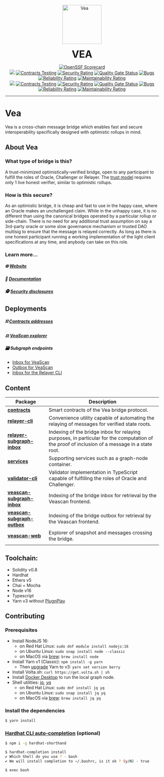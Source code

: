 <p align="center">
  <a href="https://vea.ninja">
    <img alt="Vea" src="https://user-images.githubusercontent.com/22213980/200396519-895ad6ed-2950-476f-89e9-2a648f0fdbce.png?raw=true" width="128">
  </a>
</p>

<p align="center">
  <b style="font-size: 32px;">VEA</b>
</p>

<p align="center">
  <a href="https://api.securityscorecards.dev/projects/github.com/kleros/vea"><img src="https://api.securityscorecards.dev/projects/github.com/kleros/vea/badge" alt="OpenSSF Scorecard"></a>
  </br>
  <!-- DEV BRANCH -->
  <img src="https://img.shields.io/badge/branch-dev-lightgrey">
  <a href="https://github.com/kleros/vea/actions/workflows/contracts-testing.yml"><img src="https://github.com/kleros/vea/actions/workflows/contracts-testing.yml/badge.svg?branch=dev" alt="Contracts Testing"></a>
  <a href="https://sonarcloud.io/summary/new_code?id=kleros_vea"><img src="https://sonarcloud.io/api/project_badges/measure?project=kleros_vea&branch=dev&metric=security_rating" alt="Security Rating"></a>
  <a href="https://sonarcloud.io/summary/new_code?id=kleros_vea"><img src="https://sonarcloud.io/api/project_badges/measure?project=kleros_vea&branch=dev&metric=alert_status" alt="Quality Gate Status"></a>
  <a href="https://sonarcloud.io/summary/new_code?id=kleros_vea"><img src="https://sonarcloud.io/api/project_badges/measure?project=kleros_vea&branch=dev&metric=bugs" alt="Bugs"></a>
  <a href="https://sonarcloud.io/summary/new_code?id=kleros_vea"><img src="https://sonarcloud.io/api/project_badges/measure?project=kleros_vea&branch=dev&metric=reliability_rating" alt="Reliability Rating"></a>
  <a href="https://sonarcloud.io/summary/new_code?id=kleros_vea"><img src="https://sonarcloud.io/api/project_badges/measure?project=kleros_vea&branch=dev&metric=sqale_rating" alt="Maintainability Rating"></a>
  </br>
  <!-- MASTER BRANCH -->
  <img src="https://img.shields.io/badge/branch-master-lightgrey">
  <a href="https://github.com/kleros/vea/actions/workflows/contracts-testing.yml"><img src="https://github.com/kleros/vea/actions/workflows/contracts-testing.yml/badge.svg?branch=master" alt="Contracts Testing"></a>
  <a href="https://sonarcloud.io/summary/new_code?id=kleros_vea"><img src="https://sonarcloud.io/api/project_badges/measure?project=kleros_vea&branch=master&metric=security_rating" alt="Security Rating"></a>
  <a href="https://sonarcloud.io/summary/new_code?id=kleros_vea"><img src="https://sonarcloud.io/api/project_badges/measure?project=kleros_vea&branch=master&metric=alert_status" alt="Quality Gate Status"></a>
  <a href="https://sonarcloud.io/summary/new_code?id=kleros_vea"><img src="https://sonarcloud.io/api/project_badges/measure?project=kleros_vea&branch=master&metric=bugs" alt="Bugs"></a>
  <a href="https://sonarcloud.io/summary/new_code?id=kleros_vea"><img src="https://sonarcloud.io/api/project_badges/measure?project=kleros_vea&branch=master&metric=reliability_rating" alt="Reliability Rating"></a>
  <a href="https://sonarcloud.io/summary/new_code?id=kleros_vea"><img src="https://sonarcloud.io/api/project_badges/measure?project=kleros_vea&branch=master&metric=sqale_rating" alt="Maintainability Rating"></a>
</p>

---

# Vea

Vea is a cross-chain message bridge which enables fast and secure interoperability specifically designed with optimistic rollups in mind.

## About Vea

### What type of bridge is this?

A trust-minimized optimistically-verified bridge, open to any participant to fulfill the roles of Oracle, Challenger or Relayer. The [trust model](https://vitalik.eth.limo/general/2020/08/20/trust.html) requires only 1 live honest verifier, similar to optimistic rollups.

### How is this secure?

As an optimistic bridge, it is cheap and fast to use in the happy case, where an Oracle makes an unchallenged claim.
While in the unhappy case, it is no different than using the canonical bridges operated by a particular rollup or side-chain.
There is no need for any additional trust assumption on say a 3rd-party oracle or some slow governance mechanism or trusted DAO multisig to ensure that the message is relayed correctly.
As long as there is one honest participant running a working implementation of the light client specifications at any time, and anybody can take on this role.

### Learn more...

##### 🌐 [Website](https://vea.ninja)

##### 📖 [Documentation](https://docs.vea.ninja)

##### 🕵️ [Security disclosures](/SECURITY.md)

## Deployments

##### ⛓️ [Contracts addresses](contracts/README.md#deployed-addresses)

##### ⚖️ [VeaScan explorer](https://veascan.io)

##### 🗃️ Subgraph endpoints

- [Inbox for VeaScan](veascan-subgraph-inbox/README.md#deployments)
- [Outbox for VeaScan](veascan-subgraph-outbox/README.md#deployments)
- [Inbox for the Relayer CLI](relayer-subgraph-inbox/README.md#deployments)

## Content

| Package                                                 | Description                                                                                                                                   |
| ------------------------------------------------------- | --------------------------------------------------------------------------------------------------------------------------------------------- |
| **[contracts](/contracts)**                             | Smart contracts of the Vea bridge protocol.                                                                                                   |
| **[relayer-cli](/relayer-cli)**                         | Convenience utility capable of automating the relaying of messages for verified state roots.                                                  |
| **[relayer-subgraph-inbox](/relayer-subgraph-inbox)**   | Indexing of the bridge inbox for relaying purposes, in particular for the computation of the proof of inclusion of a message in a state root. |
| **[services](/services)**                               | Supporting services such as a graph-node container.                                                                                           |
| **[validator-cli](/validator-cli)**                     | Validator implementation in TypeScript capable of fulfilling the roles of Oracle and Challenger.                                              |
| **[veascan-subgraph-inbox](/veascan-subgraph-inbox)**   | Indexing of the bridge inbox for retrieval by the Veascan frontend.                                                                           |
| **[veascan-subgraph-outbox](/veascan-subgraph-outbox)** | Indexing of the bridge outbox for retrieval by the Veascan frontend.                                                                          |
| **[veascan-web](/veascan-web)**                         | Explorer of snapshot and messages crossing the bridge.                                                                                        |
|                                                         |                                                                                                                                               |

## Toolchain:

- Solidity v0.8
- Hardhat
- Ethers v5
- Chai + Mocha
- Node v16
- Typescript
- Yarn v3 without [PlugnPlay](https://yarnpkg.com/getting-started/migration/#switching-to-plugnplay)

## Contributing

### Prerequisites

- Install NodeJS 16:
  - on Red Hat Linux: `sudo dnf module install nodejs:16`
  - on Ubuntu Linux: `sudo snap install node --classic`
  - on MacOS via [brew](https://brew.sh/): `brew install node`
- Install Yarn v1 (Classic): `npm install -g yarn`
  - Then [upgrade](https://yarnpkg.com/getting-started/install#updating-to-the-latest-versions) Yarn to v3: `yarn set version berry`
- Install Volta.sh: `curl https://get.volta.sh | sh`
- Install [Docker Desktop](https://www.docker.com/products/docker-desktop/) to run the local graph node.
- Shell utilities: [jq](https://stedolan.github.io/jq/), [yq](https://mikefarah.gitbook.io/yq/)
  - on Red Hat Linux: `sudo dnf install jq yq`
  - on Ubuntu Linux: `sudo snap install jq yq`
  - on MacOS via [brew](https://brew.sh/): `brew install jq yq`

### Install the dependencies

```bash
$ yarn install
```

### [Hardhat CLI auto-completion](https://hardhat.org/guides/shorthand.html) (optional)

```bash
$ npm i -g hardhat-shorthand

$ hardhat-completion install
✔ Which Shell do you use ? · bash
✔ We will install completion to ~/.bashrc, is it ok ? (y/N) · true

$ exec bash
```
